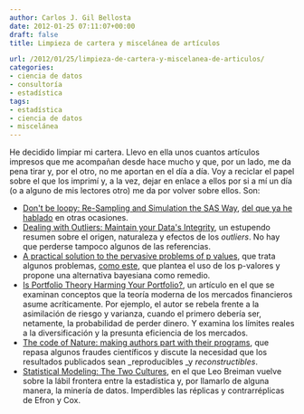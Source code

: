 ```yaml
---
author: Carlos J. Gil Bellosta
date: 2012-01-25 07:11:07+00:00
draft: false
title: Limpieza de cartera y miscelánea de artículos

url: /2012/01/25/limpieza-de-cartera-y-miscelanea-de-articulos/
categories:
- ciencia de datos
- consultoría
- estadística
tags:
- estadística
- ciencia de datos
- miscelánea
---
```


He decidido limpiar mi cartera. Llevo en ella unos cuantos artículos impresos que me acompañan desde hace mucho y que, por un lado, me da pena tirar y, por el otro, no me aportan en el día a día. Voy a reciclar el papel sobre el que los imprimí y, a la vez, dejar en enlace a ellos por si a mí un día (o a alguno de mis lectores otro) me da por volver sobre ellos. Son:

* [Don't be loopy: Re-Sampling and Simulation the SAS Way](http://www2.sas.com/proceedings/forum2007/183-2007.pdf), [del que ya he hablado](http://www.datanalytics.com/2011/08/11/dont-be-loopy/) en otras ocasiones.
* [Dealing with Outliers: Maintain your Data's Integrity](http://rfd.uoregon.edu/files/rfd/StatisticalResources/outl.txt), un estupendo resumen sobre el origen, naturaleza y efectos de los _outliers_. No hay que perderse tampoco algunos de las referencias.
* [A practical solution to the pervasive problems of p values](http://www.ejwagenmakers.com/2007/pValueProblems.pdf), que trata algunos problemas, [como este](http://www.datanalytics.com/2011/12/20/p-n-y-mi-moneda-de-la-suerte/), que plantea el uso de los p-valores y propone una alternativa bayesiana como remedio.
* [Is Portfolio Theory Harming Your Portfolio?](http://papers.ssrn.com/sol3/papers.cfm?abstract_id=1840734), un artículo en el que se examinan conceptos que la teoría moderna de los mercados financieros asume acríticamente. Por ejemplo, el autor se rebela frente a la asimilación de riesgo y varianza, cuando el primero debería ser, netamente, la probabilidad de perder dinero. Y examina los límites reales a la diversificación y la presunta eficiencia de los mercados.
* [The code of Nature: making authors part with their programs](http://nigguraths.wordpress.com/2011/02/27/nature-code-availability/), que repasa algunos fraudes científicos y discute la necesidad que los resultados publicados sean _reproducibles _y _reconstructibles_.
* [Statistical Modeling: The Two Cultures](http://www.recognition.su/wiki/images/8/85/Breiman01stat-ml.pdf), en el que Leo Breiman vuelve sobre la lábil frontera entre la estadística y, por llamarlo de alguna manera, la minería de datos. Imperdibles las réplicas y contrarréplicas de Efron y Cox.

